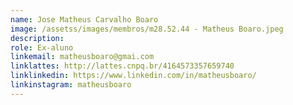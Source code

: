 ```yaml
---
name: Jose Matheus Carvalho Boaro
image: /assetss/images/membros/m28.52.44 - Matheus Boaro.jpeg
description:
role: Ex-aluno
linkemail: matheusboaro@gmai.com
linklattes: http://lattes.cnpq.br/4164573357659740
linklinkedin: https://www.linkedin.com/in/matheusboaro/
linkinstagram: matheusboaro
---
```



